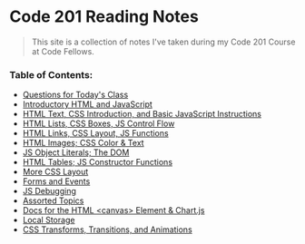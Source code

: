 # Code 201 Reading Notes
> This site is a collection of notes I've taken during my Code 201 Course at Code Fellows. 

### Table of Contents:
- [Questions for Today's Class](class-questions.md)
- [Introductory HTML and JavaScript](class-01.md)
- [HTML Text, CSS Introduction, and Basic JavaScript Instructions](class-02.md)
- [HTML Lists, CSS Boxes, JS Control Flow](class-03.md)
- [HTML Links, CSS Layout, JS Functions](class-04.md)
- [HTML Images; CSS Color & Text]()
- [JS Object Literals; The DOM]()
- [HTML Tables; JS Constructor Functions]()
- [More CSS Layout]()
- [Forms and Events]()
- [JS Debugging]()
- [Assorted Topics]()
- [Docs for the HTML \<canvas> Element & Chart.js]()
- [Local Storage]()
- [CSS Transforms, Transitions, and Animations]()

